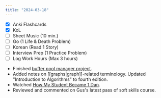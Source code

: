 ```yaml
---
title: "2024-03-18"
---
```


- [x] Anki Flashcards
- [x] KoL
- [ ] Sheet Music (10 min.)
- [ ] Go (1 Life & Death Problem)
- [ ] Korean (Read 1 Story)
- [ ] Interview Prep (1 Practice Problem)
- [ ] Log Work Hours (Max 3 hours)

* Finished [buffer pool manager project](https://15445.courses.cs.cmu.edu/fall2022/project1/).
* Added notes on [[graphs|graph]]-related terminology. Updated "Introduction to Algorithms" to fourth edition.
* Watched [How My Student Became 1 Dan](https://www.youtube.com/watch?v=ZvHL_lwfYYI&t=595s).
* Reviewed and commented on Gus's latest pass of soft skills course.